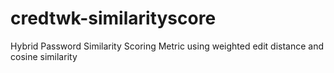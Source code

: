 # credtwk-similarityscore
Hybrid Password Similarity Scoring Metric using weighted edit distance and cosine similarity
